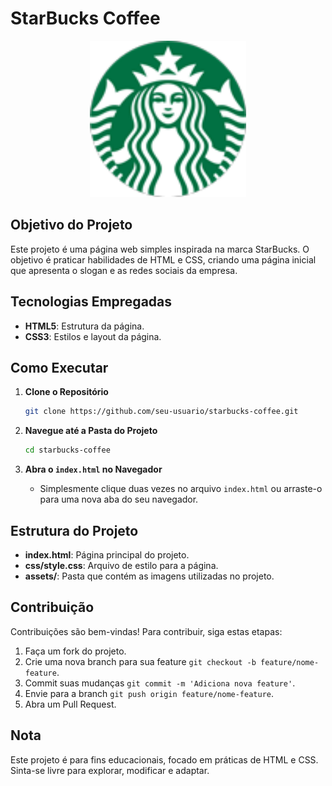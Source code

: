 # StarBucks Coffee

<div align="center">
  <img src="assets/logo.png" alt="StarBucks Logo" width="250"/>
</div>

## Objetivo do Projeto

Este projeto é uma página web simples inspirada na marca StarBucks. O objetivo é praticar habilidades de HTML e CSS, criando uma página inicial que apresenta o slogan e as redes sociais da empresa.

## Tecnologias Empregadas

- **HTML5**: Estrutura da página.
- **CSS3**: Estilos e layout da página.

## Como Executar

1. **Clone o Repositório**
   ```bash
   git clone https://github.com/seu-usuario/starbucks-coffee.git
   ```

2. **Navegue até a Pasta do Projeto**
   ```bash
   cd starbucks-coffee
   ```

3. **Abra o `index.html` no Navegador**
   - Simplesmente clique duas vezes no arquivo `index.html` ou arraste-o para uma nova aba do seu navegador.

## Estrutura do Projeto

- **index.html**: Página principal do projeto.
- **css/style.css**: Arquivo de estilo para a página.
- **assets/**: Pasta que contém as imagens utilizadas no projeto.

## Contribuição

Contribuições são bem-vindas! Para contribuir, siga estas etapas:

1. Faça um fork do projeto.
2. Crie uma nova branch para sua feature `git checkout -b feature/nome-feature`.
3. Commit suas mudanças `git commit -m 'Adiciona nova feature'`.
4. Envie para a branch `git push origin feature/nome-feature`.
5. Abra um Pull Request.

## Nota

Este projeto é para fins educacionais, focado em práticas de HTML e CSS. Sinta-se livre para explorar, modificar e adaptar.
